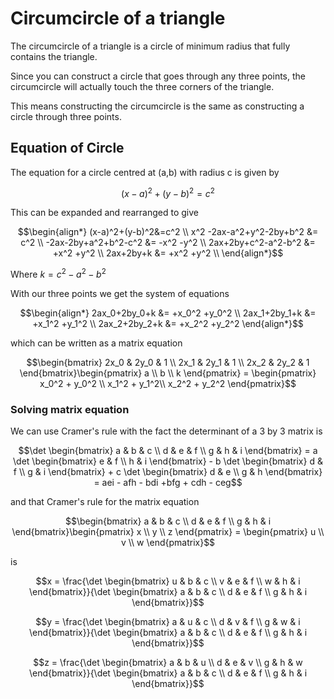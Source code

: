 # Circumcircle of a triangle

The circumcircle of a triangle is a circle of minimum radius that fully contains the triangle.

Since you can construct a circle that goes through any three points, the circumcircle will actually touch the three corners of the triangle.

This means constructing the circumcircle is the same as constructing a circle through three points.

## Equation of Circle

The equation for a circle centred at (a,b) with radius c is given by
``` math
(x-a)^2+(y-b)^2=c^2
```

This can be expanded and rearranged to give
``` math
\begin{align*}
(x-a)^2+(y-b)^2&=c^2 \\
x^2 -2ax-a^2+y^2-2by+b^2 &= c^2 \\
-2ax-2by+a^2+b^2-c^2 &= -x^2 -y^2 \\
2ax+2by+c^2-a^2-b^2 &= +x^2 +y^2 \\
2ax+2by+k &= +x^2 +y^2 \\
\end{align*}
```
Where $k=c^2-a^2-b^2$

With our three points we get the system of equations

``` math
\begin{align*}
2ax_0+2by_0+k &= +x_0^2 +y_0^2 \\
2ax_1+2by_1+k &= +x_1^2 +y_1^2 \\
2ax_2+2by_2+k &= +x_2^2 +y_2^2
\end{align*}
```
which can be written as a matrix equation
``` math
\begin{bmatrix}
2x_0 & 2y_0 & 1 \\
2x_1 & 2y_1 & 1 \\
2x_2 & 2y_2 & 1
\end{bmatrix}\begin{pmatrix}
a \\
b \\
k
\end{pmatrix} =
\begin{pmatrix}
x_0^2 + y_0^2 \\
x_1^2 + y_1^2\\
x_2^2 + y_2^2
\end{pmatrix}
```

### Solving matrix equation

We can use Cramer's rule with the fact the determinant of a 3 by 3 matrix is

``` math
\det \begin{bmatrix}
a & b & c \\
d & e & f \\
g & h & i
\end{bmatrix} = a \det \begin{bmatrix}
e & f \\
 h & i
\end{bmatrix} - b \det \begin{bmatrix}
d  & f \\
g & i
\end{bmatrix} + c \det \begin{bmatrix}
d & e \\
g & h
\end{bmatrix} = aei - afh - bdi +bfg + cdh - ceg
```

and that Cramer's rule for the matrix equation
``` math
\begin{bmatrix}
a & b & c \\
d & e & f \\
g & h & i
\end{bmatrix}\begin{pmatrix}
x \\
y \\
z
\end{pmatrix} =
\begin{pmatrix}
u \\
v \\
w
\end{pmatrix}
```
is

``` math
x = \frac{\det \begin{bmatrix}
u & b & c \\
v & e & f \\
w & h & i
\end{bmatrix}}{\det \begin{bmatrix}
a & b & c \\
d & e & f \\
g & h & i
\end{bmatrix}}
```

``` math
y = \frac{\det \begin{bmatrix}
a & u & c \\
d & v & f \\
g & w & i
\end{bmatrix}}{\det \begin{bmatrix}
a & b & c \\
d & e & f \\
g & h & i
\end{bmatrix}}
```

``` math
z = \frac{\det \begin{bmatrix}
a & b & u \\
d & e & v \\
g & h & w
\end{bmatrix}}{\det \begin{bmatrix}
a & b & c \\
d & e & f \\
g & h & i
\end{bmatrix}}
```

